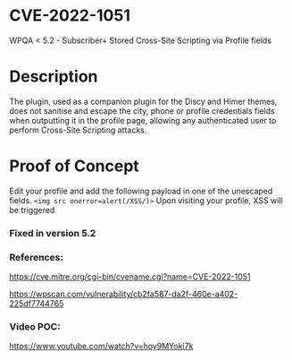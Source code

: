 # CVE-2022-1051
WPQA &lt; 5.2 - Subscriber+ Stored Cross-Site Scripting via Profile fields

# Description
The plugin, used as a companion plugin for the Discy and Himer themes, does not sanitise and escape the city, phone or profile credentials fields when outputting it in the profile page, allowing any authenticated user to perform Cross-Site Scripting attacks.

# Proof of Concept
Edit your profile and add the following payload in one of the unescaped fields. ```<img src onerror=alert(/XSS/)>```
Upon visiting your profile, XSS will be triggered 


### Fixed in version 5.2

### References:

https://cve.mitre.org/cgi-bin/cvename.cgi?name=CVE-2022-1051

https://wpscan.com/vulnerability/cb2fa587-da2f-460e-a402-225df7744765

### Video POC:

https://www.youtube.com/watch?v=hoy9MYoki7k
